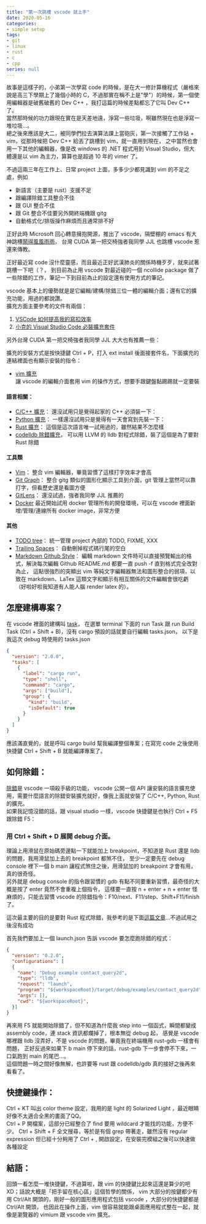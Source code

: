 ```yaml
---
title: "第一次跳槽 vscode 就上手"
date: 2020-05-16
categories:
- simple setup
tags:
- git
- linux
- rust
- c
- cpp
series: null
---
```


故事是這樣子的，小弟第一次學寫 code 的時候，是在大一修計算機程式（嚴格來說是高三下學期上了幾個小時的 C，不過那實在稱不上是"學"）的時候，第一個使用編輯器是破舊破舊的 Dev C++ ，我打這篇的時候差點都忘了它叫 Dev C++ 了。  
當然那時候的功力跟現在實在是天差地遠，淨寫一些垃圾，啊雖然現在也是淨寫一堆垃圾…。  
總之後來應該是大二，被同學們拉去演算法課上當砲灰，第一次接觸了工作站 + vim，從那時候把 Dev C++ 給丟了跳槽到 vim，就一直用到現在，
之中當然也會用一下其他的編輯器，像是改 windows 的 .NET 程式用到 Visual Studio，但大體還是以 vim 為主力，算算也是超過 10 年的 vimer 了。  

不過這兩三年在工作上、日常 project 上面，多多少少都見識到 vim 的不足之處，例如
* 新語言（主要是 rust）支援不足
* 跟編譯除錯工具整合不佳
* 跟 GUI 整合不佳
* 跟 Git 整合不佳要另外開終端機跟 gitg
* 自動格式化/排版操作麻煩而且通常排不好

正好此時 Microsoft 回心轉意擁抱開源，推出了 vscode，隔壁棚的 emacs 有大神跳槽[鬧得風風雨雨]( https://gist.github.com/kuanyui/11be51ee7894a9f01ce438a97dcffcb6)，
台灣 CUDA 第一把交椅強者我同學 JJL 也跳槽 vscode 惹還來傳教。  
<!--more-->

正好最近寫 code 沒什麼靈感，而且最近正好武漢肺炎的關係時機歹歹，就來試著跳槽一下吧（？，
到目前為止用 vscode 對最近碰的一個 ncollide package 做了一些除錯的工作，筆記一下到目前為止的設定還有使用方式的筆記。  

vscode 基本上的優勢就是是它編輯/建構/除錯三位一體的編輯介面；還有它的擴充功能，用過的都說讚。  
擴充方面主要參考的文件有兩個：

1. [VSCode 如何提高我的寫扣效率](https://larrylu.blog/vscode-tips-fe3320f9032a)
2. [小克的 Visual Studio Code 必裝擴充套件](https://blog.goodjack.tw/2018/03/visual-studio-code-extensions.html)

另外台灣 CUDA 第一把交椅強者我同學 JJL 大大也有推薦一些：  

擴充的安裝方式是按快捷鍵 Ctrl + P，打入 ext install 後面接套件名，下面擴充的連結裡面也有顯示安裝的指令：  

* [vim 擴充]( https://marketplace.visualstudio.com/items?itemName=vscodevim.vim)  
讓 vscode 的編輯介面套用 vim 的操作方式，想要手跟鍵盤黏踢踢就一定要裝  

#### 語言相關：  
* [C/C++ 擴充](https://marketplace.visualstudio.com/items?itemName=ms-vscode.cpptools)：
還沒試用只是覺得起家的 C++ 必須裝一下：  
* [Python 擴充]( https://marketplace.visualstudio.com/items?itemName=ms-python.python)：
一樣還沒試用只是覺得有一天會寫到先裝一下：  
* [Rust 擴充](https://marketplace.visualstudio.com/items?itemName=rust-lang.rust)：
這個是這次語言唯一試用過的，雖然結果不怎麼樣  
* [codelldb 除錯擴充](https://marketplace.visualstudio.com/items?itemName=vadimcn.vscode-lldb)，
可以用 LLVM 的 lldb 對程式除錯，裝了這個是為了要對 Rust 除錯   

#### 工具類
* [Vim](https://open-vsx.org/extension/vscodevim/vim)：
整合 vim 編輯器，畢竟習慣了這樣打字效率才會高  
* [Git Graph]( https://marketplace.visualstudio.com/items?itemName=mhutchie.git-graph)：
整合 gitg 類似的圖形化顯示工具到介面，git 管理上當然可以靠打字，但看歷史還是看圖方便  
* [GitLens]( https://marketplace.visualstudio.com/items?itemName=eamodio.gitlens)：
還沒試過，強者我同學 JJL 推薦的  
* [Docker](https://open-vsx.org/extension/ms-azuretools/vscode-docker)
最近開始試用 docker 管理所有的開發環境，可以在 vscode 裡面新增/管理/連線所有 docker image，非常方便  

#### 其他
* [TODO tree]( https://marketplace.visualstudio.com/items?itemName=Gruntfuggly.todo-tree)：
統一管理 project 內部的 TODO, FIXME, XXX  
* [Trailing Spaces]( https://marketplace.visualstudio.com/items?itemName=shardulm94.trailing-spaces)：
自動刪掉程式碼行尾的空白  
* [Markdown Github Style]( https://marketplace.visualstudio.com/items?itemName=bierner.markdown-preview-github-styles)：
編輯 markdown 文件時可以直接預覽輸出的格式，解決每次編輯 Github README.md 都要一直 push -f 直到格式完全改對為止，
這點很強烈的突顯出 vim 等純文字編輯器無法和圖形整合的弱項，以致在 markdown、LaTex 這類文字和顯示有相互關係的文件編輯會很吃虧
（好啦好啦我知道有人能人腦 render latex 的）。  

## 怎麼建構專案？  
在 vscode 裡面的建構叫 [task]( https://code.visualstudio.com/docs/editor/tasks)，
在選單 terminal 下面的 run Task 跟 run Build Task (Ctrl + Shift + B)，沒有 cargo 預設的話就要自行編輯 tasks.json，
以下是我這次 debug 時使用的 tasks.json  
```json
{
  "version": "2.0.0",
  "tasks": [
    {
      "label": "cargo run",
      "type": "shell",
      "command": "cargo",
      "args": ["build"],
      "group": {
        "kind": "build",
        "isDefault": true
      }
    }
  ]
}
```
應該滿直覺的，就是呼叫 cargo build 幫我編譯整個專案；在寫完 code 之後使用快捷鍵 Ctrl + Shift + B 就能編譯專案了。  

## 如何除錯：  
[除錯](https://code.visualstudio.com/docs/editor/debugging)是 vscode 一項殺手級的功能，
vscode 公開一個 API 讓安裝的語言擴充使用，需要什麼語言的除錯安裝擴充就好，像我上面就安裝了 C/C++, Python, Rust 的擴充。  
如果我記憶沒錯的話，跟 visual studio 一樣，vscode 快捷鍵是也執行 Ctrl + F5 跟除錯 F5：  

### 用 Ctrl + Shift + D 展開 debug 介面。  
理論上用滑鼠在原始碼旁邊點一下就能加上 breakpoint，不知道是 Rust 還是 lldb 的問題，我用滑鼠加上去的 breakpoint 都煞不住，
至少一定要先在 debug console 裡下一個 b main 讓程式煞住之後，用滑鼠加的 breakpoint 才會有用，真的很奇怪。  
另外就是 debug console 的指令跟習慣的 gdb 有點不同要重新習慣，最奇怪的大概是按了 enter 竟然不會重複上個指令，
這樣要一直按 n + enter + n + enter 怪麻煩的，只能去習慣 vscode 的除錯指令：F10/next、F11/step、Shift+F11/finish 了。  

這次最主要的目的是要對 Rust 程式除錯，我參考的是下面[這篇文章](https://www.forrestthewoods.com/blog/how-to-debug-rust-with-visual-studio-code/)…不過試用之後沒有成功  

首先我們要加上一個 launch.json 告訴 vscode 要怎麼跑除錯的程式：  
```json
{
  "version": "0.2.0",
  "configurations": [
  {
    "name": "Debug example contact_query2d",
    "type": "lldb",
    "request": "launch",
    "program": "${workspaceRoot}/target/debug/examples/contact_query2d",
    "args": [],
    "cwd": "${workspaceRoot}",
  }]
}
```
再來用 F5 就能開始除錯了，但不知道為什麼我 step into 一個函式，瞬間都變成 assembly code，連 stack 資訊都爛掉了，根本無從 debug 起，
感覺是 vscode 哪裡跟 lldb 沒弄好，不是 vscode 的問題，畢竟我在終端機用 rust-gdb 一樣會有問題，
正好反過來如果下 b main 停下來的話，rust-gdb 下一步會停不下來，一口氣跑到 main 的尾巴…。  
這個問題一時之間好像無解，也許要等 rust 跟 codelldb/gdb 真的接好之後再來看看了。  

## 快捷鍵操作：  
Ctrl + KT 叫出 color theme 設定，我用的是 light 的 Solarized Light ，最近眼睛好像不太適合全黑的畫面了QQ。  
Ctrl + P 開檔案，這部分已經整合了 find 要用 wildcard 才能找的功能，方便不少。
Ctrl + Shift + F 全文搜尋，等於是有個 grep 帶著走，雖然沒有 regular expression 但已經十分夠用了
Ctrl + , 開啟設定，在安裝完模組之後可以快速做各種設定

## 結語：
回頭一看怎麼一堆快捷鍵，不過算啦，跟 vim 的快捷鍵比起來這還是算少的吧XD；話說大概是「把手留在核心區」這個哲學的關係，
vim 大部分的按鍵都少有用 Ctrl/Alt 開頭的，剛好一般的圖形應用程式包括 vscode ，大部分的快捷鍵都是 Ctrl/Alt 開頭，
也因此在操作上面，vim 很容易就能跟桌面應用程式整在一起，就像是瀏覽器的 vimium 跟 vscode vim 擴充。  

